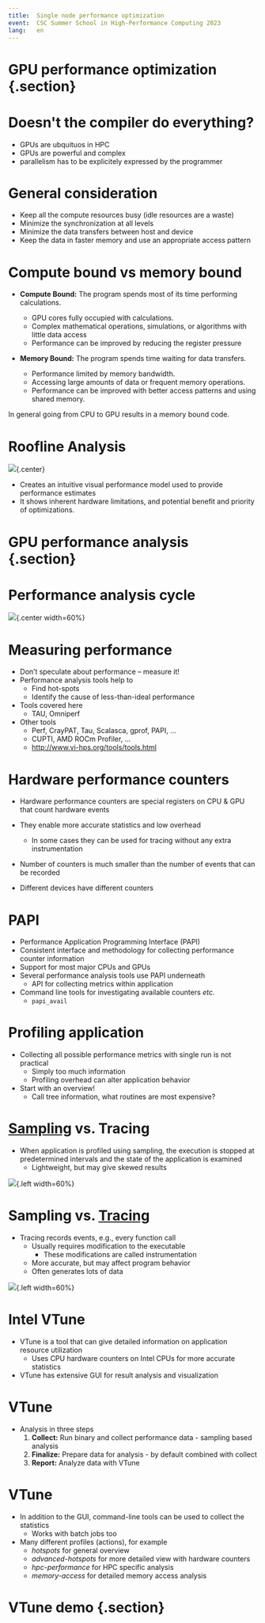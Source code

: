```yaml
---
title:  Single node performance optimization
event:  CSC Summer School in High-Performance Computing 2023
lang:   en
---
```


# GPU performance optimization {.section}

# Doesn't the compiler do everything?
- GPUs are ubquituos in HPC
- GPUs are powerful and complex
- parallelism has to be explicitely expressed by the programmer

# General consideration
- Keep all the compute resources busy (idle resources are a waste)
- Minimize the synchronization at all levels
- Minimize the data transfers between host and device
- Keep the data in faster memory and use an appropriate access pattern

# Compute bound vs memory bound

- **Compute Bound:** The program spends most of its time performing calculations.
  - GPU cores fully occupied with calculations.
  - Complex mathematical operations, simulations, or algorithms with little data access
  - Performance can be improved by reducing the register pressure

- **Memory Bound:** The program spends time waiting for data transfers.
  - Performance limited by memory bandwidth.
  - Accessing large amounts of data or frequent memory operations.
  - Performance can be improved with better access patterns and using shared memory. 

In general going from CPU to GPU results in a memory bound code.

# Roofline Analysis

![](img/Example_of_a_Roofline_model.svg){.center}
-  Creates an intuitive visual performance model used to provide performance estimates 
-  It  shows inherent hardware limitations, and potential benefit and priority of optimizations.

# GPU performance analysis {.section}

# Performance analysis cycle

![](img/perf-analysis-single-core.svg){.center width=60%}

# Measuring performance
- Don’t speculate about performance – measure it!
- Performance analysis tools help to
    - Find hot-spots
    - Identify the cause of less-than-ideal performance
- Tools covered here
    - TAU, Omniperf
- Other tools
    - Perf, CrayPAT, Tau, Scalasca, gprof, PAPI, ...
    - CUPTI, AMD ROCm Profiler, ...
    - <http://www.vi-hps.org/tools/tools.html>

# Hardware performance counters

- Hardware performance counters are special registers on CPU \& GPU that count
  hardware events
- They enable more accurate statistics and low overhead
    - In some cases they can be used for tracing without any extra
      instrumentation

- Number of counters is much smaller than the number of events that can be
  recorded
- Different devices have different counters

# PAPI

- Performance Application Programming Interface (PAPI)
- Consistent interface and methodology for collecting performance counter information 
- Support for most major CPUs and GPUs
- Several performance analysis tools use PAPI underneath
    - API for collecting metrics within application
- Command line tools for investigating available counters *etc.*
    - `papi_avail`

# Profiling application

- Collecting all possible performance metrics with single run is not practical
    - Simply too much information
    - Profiling overhead can alter application behavior
- Start with an overview!
    - Call tree information, what routines are most expensive?

# <ins>Sampling</ins> vs. Tracing

- When application is profiled using sampling, the execution is stopped at
  predetermined intervals and the state of the application is examined
    - Lightweight, but may give skewed results

![](img/sampling.png){.left width=60%}

# Sampling vs. <ins>Tracing</ins>
- Tracing records events, e.g., every function call
    - Usually requires modification to the executable
        - These modifications are called instrumentation
    - More accurate, but may affect program behavior
    - Often generates lots of data

![](img/tracing.png){.left width=60%}


# Intel VTune

- VTune is a tool that can give detailed information on application resource
  utilization
    - Uses CPU hardware counters on Intel CPUs for more accurate statistics
- VTune has extensive GUI for result analysis and visualization

# VTune

- Analysis in three steps
    1. **Collect:** Run binary and collect performance data - sampling based
       analysis
    2. **Finalize:** Prepare data for analysis - by default combined with
       collect
    3. **Report:** Analyze data with VTune

# VTune
- In addition to the GUI, command-line tools can be used to collect the
  statistics
    - Works with batch jobs too
- Many different profiles (actions), for example
    - *hotspots* for general overview
    - *advanced-hotspots* for more detailed view with hardware counters
    - *hpc-performance* for HPC specific analysis
    - *memory-access* for detailed memory access analysis

# VTune demo {.section}

